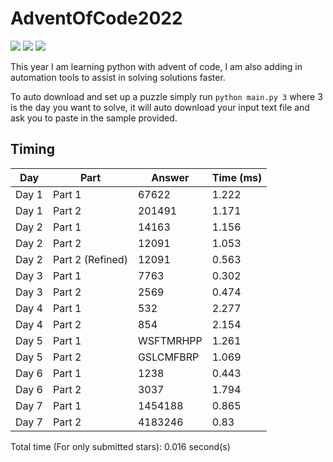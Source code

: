 # AdventOfCode2022

![](https://img.shields.io/badge/day%20📅-7-blue)
![](https://img.shields.io/badge/stars%20⭐-13-yellow)
![](https://img.shields.io/badge/days%20completed-6-red)

This year I am learning python with advent of code, I am also adding in automation tools to assist in solving solutions 
faster.

To auto download and set up a puzzle simply run `python main.py 3` where 3 is the day you want to solve, it will auto 
download your input text file and ask you to paste in the sample provided.

## Timing
| Day   | Part             | Answer    |   Time (ms) |
|-------|------------------|-----------|-------------|
| Day 1 | Part 1           | 67622     |       1.222 |
| Day 1 | Part 2           | 201491    |       1.171 |
| Day 2 | Part 1           | 14163     |       1.156 |
| Day 2 | Part 2           | 12091     |       1.053 |
| Day 2 | Part 2 (Refined) | 12091     |       0.563 |
| Day 3 | Part 1           | 7763      |       0.302 |
| Day 3 | Part 2           | 2569      |       0.474 |
| Day 4 | Part 1           | 532       |       2.277 |
| Day 4 | Part 2           | 854       |       2.154 |
| Day 5 | Part 1           | WSFTMRHPP |       1.261 |
| Day 5 | Part 2           | GSLCMFBRP |       1.069 |
| Day 6 | Part 1           | 1238      |       0.443 |
| Day 6 | Part 2           | 3037      |       1.794 |
| Day 7 | Part 1           | 1454188   |       0.865 |
| Day 7 | Part 2           | 4183246   |       0.83  |

Total time (For only submitted stars): 0.016 second(s)                